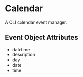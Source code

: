# Calendar
A CLI calendar event manager. 

## Event Object Attributes
- datetime
- description
- day
- date
- time